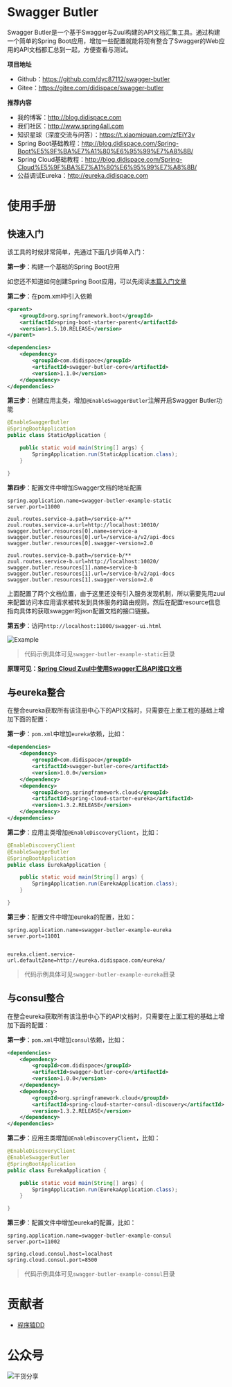 # Swagger Butler

Swagger Butler是一个基于Swagger与Zuul构建的API文档汇集工具。通过构建一个简单的Spring Boot应用，增加一些配置就能将现有整合了Swagger的Web应用的API文档都汇总到一起，方便查看与测试。

**项目地址**

- Github：https://github.com/dyc87112/swagger-butler
- Gitee：https://gitee.com/didispace/swagger-butler

**推荐内容**

- 我的博客：http://blog.didispace.com
- 我们社区：http://www.spring4all.com
- 知识星球（深度交流与问答）：https://t.xiaomiquan.com/zfEiY3v
- Spring Boot基础教程：http://blog.didispace.com/Spring-Boot%E5%9F%BA%E7%A1%80%E6%95%99%E7%A8%8B/
- Spring Cloud基础教程：http://blog.didispace.com/Spring-Cloud%E5%9F%BA%E7%A1%80%E6%95%99%E7%A8%8B/
- 公益调试Eureka：http://eureka.didispace.com

# 使用手册

## 快速入门 

该工具的时候非常简单，先通过下面几步简单入门：

**第一步**：构建一个基础的Spring Boot应用

如您还不知道如何创建Spring Boot应用，可以先阅读[本篇入门文章](http://blog.didispace.com/spring-boot-learning-1/)

**第二步**：在pom.xml中引入依赖

```xml
<parent>
    <groupId>org.springframework.boot</groupId>
    <artifactId>spring-boot-starter-parent</artifactId>
    <version>1.5.10.RELEASE</version>
</parent>

<dependencies>
    <dependency>
        <groupId>com.didispace</groupId>
        <artifactId>swagger-butler-core</artifactId>
        <version>1.1.0</version>
    </dependency>
</dependencies>
```

**第三步**：创建应用主类，增加`@EnableSwaggerButler`注解开启Swagger Butler功能

```java
@EnableSwaggerButler
@SpringBootApplication
public class StaticApplication {

    public static void main(String[] args) {
        SpringApplication.run(StaticApplication.class);
    }

}
```

**第四步**：配置文件中增加Swagger文档的地址配置

```properties
spring.application.name=swagger-butler-example-static
server.port=11000

zuul.routes.service-a.path=/service-a/**
zuul.routes.service-a.url=http://localhost:10010/
swagger.butler.resources[0].name=service-a
swagger.butler.resources[0].url=/service-a/v2/api-docs
swagger.butler.resources[0].swagger-version=2.0

zuul.routes.service-b.path=/service-b/**
zuul.routes.service-b.url=http://localhost:10020/
swagger.butler.resources[1].name=service-b
swagger.butler.resources[1].url=/service-b/v2/api-docs
swagger.butler.resources[1].swagger-version=2.0
```

上面配置了两个文档位置，由于这里还没有引入服务发现机制，所以需要先用zuul来配置访问本应用请求被转发到具体服务的路由规则。然后在配置resource信息指向具体的获取swagger的json配置文档的接口链接。

**第五步**：访问`http://localhost:11000/swagger-ui.html`

![Example](https://github.com/dyc87112/swagger-butler/blob/master/static/example.png?raw=true)

> 代码示例具体可见`swagger-butler-example-static`目录

**原理可见：[Spring Cloud Zuul中使用Swagger汇总API接口文档](http://blog.didispace.com/Spring-Cloud-Zuul-use-Swagger-API-doc/)**

## 与eureka整合

在整合eureka获取所有该注册中心下的API文档时，只需要在上面工程的基础上增加下面的配置：

**第一步**：`pom.xml`中增加`eureka`依赖，比如：

```xml
<dependencies>
    <dependency>
        <groupId>com.didispace</groupId>
        <artifactId>swagger-butler-core</artifactId>
        <version>1.0.0</version>
    </dependency>
    <dependency>
        <groupId>org.springframework.cloud</groupId>
        <artifactId>spring-cloud-starter-eureka</artifactId>
        <version>1.3.2.RELEASE</version>
    </dependency>
</dependencies>
```

**第二步**：应用主类增加`@EnableDiscoveryClient`，比如：

```java
@EnableDiscoveryClient
@EnableSwaggerButler
@SpringBootApplication
public class EurekaApplication {

    public static void main(String[] args) {
        SpringApplication.run(EurekaApplication.class);
    }

}
```

**第三步**：配置文件中增加eureka的配置，比如：

```properties
spring.application.name=swagger-butler-example-eureka
server.port=11001


eureka.client.service-url.defaultZone=http://eureka.didispace.com/eureka/
```

> 代码示例具体可见`swagger-butler-example-eureka`目录

## 与consul整合 

在整合eureka获取所有该注册中心下的API文档时，只需要在上面工程的基础上增加下面的配置：

**第一步**：`pom.xml`中增加`consul`依赖，比如：

```xml
<dependencies>
    <dependency>
        <groupId>com.didispace</groupId>
        <artifactId>swagger-butler-core</artifactId>
        <version>1.0.0</version>
    </dependency>
    <dependency>
        <groupId>org.springframework.cloud</groupId>
        <artifactId>spring-cloud-starter-consul-discovery</artifactId>
        <version>1.3.2.RELEASE</version>
    </dependency>
</dependencies>
```

**第二步**：应用主类增加`@EnableDiscoveryClient`，比如：

```java
@EnableDiscoveryClient
@EnableSwaggerButler
@SpringBootApplication
public class EurekaApplication {

    public static void main(String[] args) {
        SpringApplication.run(EurekaApplication.class);
    }

}
```

**第三步**：配置文件中增加eureka的配置，比如：

```properties
spring.application.name=swagger-butler-example-consul
server.port=11002

spring.cloud.consul.host=localhost
spring.cloud.consul.port=8500
```

> 代码示例具体可见`swagger-butler-example-consul`目录

# 贡献者

- [程序猿DD](https://github.com/dyc87112)

# 公众号

![干货分享](http://git.oschina.net/uploads/images/2017/0105/082137_85109d07_437188.jpeg)